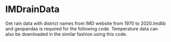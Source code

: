 # IMDrainData
Get rain data with district names from IMD website from 1970 to 2020.Imdlib and geopandas is required for the following code. Temperature data can also be downloaded in the similar fashion using this code. 
